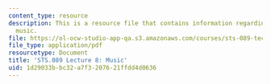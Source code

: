 ```yaml
---
content_type: resource
description: This is a resource file that contains information regarding lecture 8
  music.
file: https://ol-ocw-studio-app-qa.s3.amazonaws.com/courses/sts-089-technology-and-innovation-in-africa-fall-2014/1d29033bbc32a7f3207621ffdd4d0636_MITSTS_089F14_Lecture8.pdf
file_type: application/pdf
resourcetype: Document
title: 'STS.089 Lecture 8: Music'
uid: 1d29033b-bc32-a7f3-2076-21ffdd4d0636
---
```

